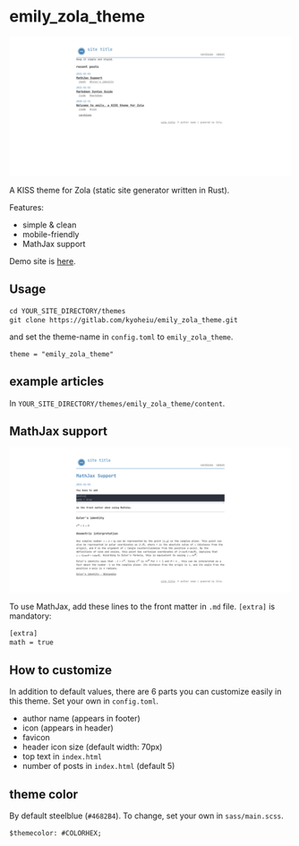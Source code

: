 # emily_zola_theme

![screenshot01](static/images/ss01.png)

A KISS theme for Zola (static site generator written in Rust). 

Features:
- simple & clean
- mobile-friendly
- MathJax support

Demo site is [here](https://emily-zola-theme.netlify.app/).

## Usage

```
cd YOUR_SITE_DIRECTORY/themes
git clone https://gitlab.com/kyoheiu/emily_zola_theme.git
```

and set the theme-name in `config.toml` to `emily_zola_theme`.

```
theme = "emily_zola_theme"
```

## example articles

In `YOUR_SITE_DIRECTORY/themes/emily_zola_theme/content`.

## MathJax support

![screenshot03](static/images/ss02.png)

To use MathJax, add these lines to the front matter in `.md` file. `[extra]` is mandatory:

```
[extra]
math = true
```

## How to customize
In addition to default values, there are 6 parts you can customize easily in this theme. Set your own in `config.toml`.
- author name (appears in footer)
- icon (appears in header)
- favicon
- header icon size (default width: 70px)
- top text in `index.html`
- number of posts in `index.html` (default 5)

## theme color
By default steelblue (`#4682B4`). To change, set your own in `sass/main.scss`.

```
$themecolor: #COLORHEX;
```
